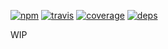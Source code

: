 [![npm](https://img.shields.io/npm/v/rebem-core-components.svg?style=flat-square)](https://www.npmjs.com/package/rebem-core-components)
[![travis](http://img.shields.io/travis/rebem/core-components.svg?style=flat-square)](https://travis-ci.org/rebem/core-components)
[![coverage](https://img.shields.io/codecov/c/github/rebem/core-components.svg?style=flat-square)](https://codecov.io/github/rebem/core-components)
[![deps](https://img.shields.io/gemnasium/rebem/core-components.svg?style=flat-square)](https://gemnasium.com/rebem/core-components)

WIP
